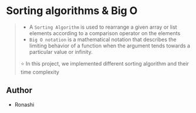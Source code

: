 # Sorting algorithms & Big O

> - A `Sorting Algorithm` is used to rearrange a given array or list elements according to a comparison operator on the elements
> - `Big O notation` is a mathematical notation that describes the limiting behavior of a function when the argument tends towards a particular value or infinity.
>
> ⭐ In this project, we implemented different sorting algorithm and their time complexity

## Author

-  Ronashi
